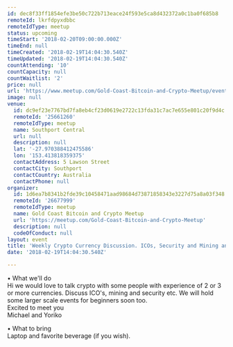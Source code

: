 ```yaml
---
id: dec8f33ff1854efe3be50c722b713eace24f593e5ca8d432372a0c1ba0f685b8
remoteId: lkrfdpyxdbbc
remoteIdType: meetup
status: upcoming
timeStart: '2018-02-20T09:00:00.000Z'
timeEnd: null
timeCreated: '2018-02-19T14:04:30.540Z'
timeUpdated: '2018-02-19T14:04:30.540Z'
countAttending: '10'
countCapacity: null
countWaitlist: '2'
price: null
url: 'https://www.meetup.com/Gold-Coast-Bitcoin-and-Crypto-Meetup/events/246594855/'
image: null
venue:
  id: dc9ef23e7767bd7fa8eb4cf23d0619e2722c13fda31c7ac7e655e801c20f9d4c
  remoteId: '25661260'
  remoteIdType: meetup
  name: Southport Central
  url: null
  description: null
  lat: '-27.970388412475586'
  lon: '153.413818359375'
  contactAddress: 5 Lawson Street
  contactCity: Southport
  contactCountry: Australia
  contactPhone: null
organizer:
  id: 1d6ea7b8341b2fde39c10458471aad98684d73871858343e3227d75a8a03f348
  remoteId: '26677999'
  remoteIdType: meetup
  name: Gold Coast Bitcoin and Crypto Meetup
  url: 'https://meetup.com/Gold-Coast-Bitcoin-and-Crypto-Meetup'
  description: null
  codeOfConduct: null
layout: event
title: 'Weekly Crypto Currency Discussion. ICOs, Security and Mining and more'
date: '2018-02-19T14:04:30.540Z'

---
```

<p>• What we'll do<br/>Hi we would love to talk crypto with some people with experience of 2 or 3 or more currencies. Discuss ICO's, mining and security etc. We will hold some larger scale events for beginners soon too.<br/>Excited to meet you<br/>Michael and Yoriko</p> <p>• What to bring<br/>Laptop and favorite beverage (if you wish).</p>
